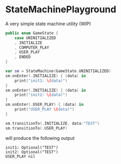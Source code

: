 StateMachinePlayground
======================

A very simple state machine utility (WIP)

```swift
public enum GameState {
    case UNINITIALIZED
    , INITIALIZE
    , COMPUTER_PLAY
    , USER_PLAY
    , ENDED
}

var sm = StateMachine(GameState.UNINITIALIZED)
sm.onEnter(.INITIALIZE) { (data) in
    print("init1: \(data)")
}
sm.onEnter(.INITIALIZE) { (data) in
    print("init2: \(data)")
}
sm.onEnter(.USER_PLAY) { (data) in
    print("USER_PLAY \(data)")
}

sm.transitionTo(.INITIALIZE, data:"TEST")
sm.transitionTo(.USER_PLAY)
```

will produce the following output

```
init1: Optional("TEST")
init2: Optional("TEST")
USER_PLAY nil
```
